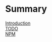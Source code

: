 # Summary
[Introduction](README.MD)<br>
[TODO](TODO.md)<br>
[NPM](https://www.npmjs.com/package/luaguard-api-ts)
